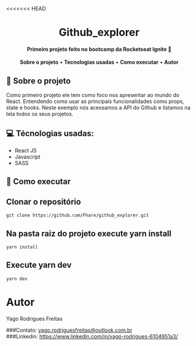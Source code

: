 <<<<<<< HEAD
<h1 align='center'>
  Github_explorer
</h1>

<h4 align='center'>Primeiro projeto feito no bootcamp da Rocketseat Ignite 🚀</h4>

<p align="center">
  <a><strong>Sobre o projeto</strong></a> •
  <a><strong>Tecnologias usadas</strong></a> •
  <a><strong>Como executar</strong></a> •
  <a><strong>Autor</strong></a>
</p>

## 👥 Sobre o projeto

Como primeiro projeto ele tem como foco nos apresentar ao mundo do React. Entendendo como usar as principais funcionalidades como props, state e hooks. Neste exemplo nós acessamos a API do Github e listamos na tela todos os seus projetos.

## 💻 Técnologias usadas:

 - React JS
 - Javascript
 - SASS

## 🚀 Como executar 


  
   ## Clonar o repositório 
    git clone https://github.com/Fhare/github_explorer.git
    
   ## Na pasta raiz do projeto execute yarn install
    yarn install
    
   ## Execute yarn dev
    
    yarn dev
  
  
  # Autor
  
  Yago Rodrigues Freitas
  
  ###Contato: yago.rodriguesfreitas@outlook.com.br <br />
  ###Linkedin: https://www.linkedin.com/in/yago-rodrigues-6104951a3/
